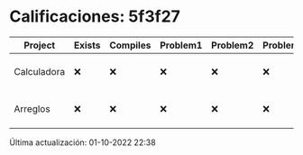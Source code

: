 # Calificaciones: 5f3f27
|Project|Exists|Compiles|Problem1|Problem2|Problem3|Extra|CommitHash|CommitDate|CheckDate|Comments|DueDate|Grade|
|-|-|-|-|-|-|-|-|-|-|-|-|-|
|Calculadora|❌|❌|❌|❌|❌|❌|NA|NA|01-10-2022 22:38:05|No se encontró el archivo en PracticasCompuI/Calculadora/Calculadora.cpp|28-09-2022 21:00:00|5|
|Arreglos|❌|❌|❌|❌|❌|❌|NA|NA|01-10-2022 22:38:06|No se encontró el archivo en PracticasCompuI/Arreglos/Arreglos.cpp|05-10-2020 21:00:00|5|

Última actualización: 01-10-2022 22:38